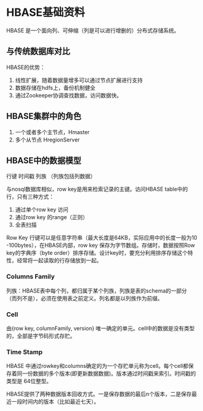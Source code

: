 # HBASE基础资料

HBASE 是一个面向列、可伸缩（列是可以进行增删的）分布式存储系统。

## 与传统数据库对比

HBASE的优势：

1. 线性扩展，随着数据量增多可以通过节点扩展进行支持
2. 数据存储在hdfs上，备份机制健全
3. 通过Zookeeper协调查找数据，访问数据快。

## HBASE集群中的角色

1. 一个或者多个主节点，Hmaster
2. 多个从节点 HregionServer

## HBASE中的数据模型

行键  时间戳  列族  （列族包括列数据）

与nosql数据库相似，row key是用来检索记录的主键。访问HBASE table中的行，只有三种方式：

1. 通过单个row key 访问
2. 通过row key 的range（正则）
3. 全表扫描

Row Key 行键可以是任意字符串（最大长度是64KB，实际应用中的长度一般为10 -100bytes），在HBASE内部，row key 保存为字节数组。存储时，数据按照Row key的字典序（byte order）排序存储。设计key时，要充分利用排序存储这个特性，经常将一起读取的行存储放到一起。

### Columns Family

列族：HBASE表中每个列，都归属于某个列族，列族是表的schema的一部分（而列不是），必须在使用表之前定义。列名都是以列族作为前缀。

### Cell

由{row key, columnFamily, version} 唯一确定的单元。cell中的数据是没有类型的，全部是字节码形式存贮。

 ### Time Stamp

HBASE 中通过rowkey和columns确定的为一个存贮单元称为cell。每个cell都保存着同一份数据的多个版本(即更新数据数据)。版本通过时间戳来索引。时间戳的类型是 64位整型。

HBASE提供了两种数据版本回收方式。一是保存数据的最后n个版本，二是保存最近一段时间内的版本（比如最近七天）。